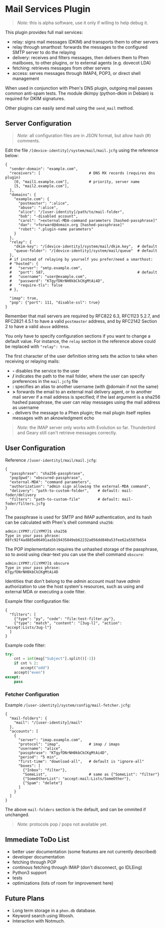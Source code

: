 Mail Services Plugin
====================

> *Note:* this is alpha software, use it only if willing to help debug it.

This plugin provides full mail services:
* relay: signs mail messages (DKIM) and transports them to other servers
* relay through smarthost: forwards the messages to the configured SMTP
  server to do the relaying
* delivery: receives and filters messages, then delivers them to Phen
  mailboxes, to other plugins, or to external agents (e.g. dovecot LDA)
* fetching: retrieves messages from other servers
* access: serves messages through IMAP4, POP3, or direct shell management

When used in conjunction with Phen's DNS plugin, outgoing mail passes
common anti-spam tests. The module dkimpy (python-dkim in Debian) is
required for DKIM signatures.

Other plugins can easily send mail using the `send_mail` method.


Server Configuration
--------------------

> *Note:* all configuration files are in JSON format, but allow
> hash (#) comments.

Edit the file `/[device-identity]/system/mail/mail.jcfg` using the
reference below:
```
{
  "sender-domain": "example.com",
  "receivers": [                      # DNS MX records (requires dns plugin)
    [0, "mail1.example.com"],         # priority, server name
    [5, "mail2.example.com"],
  ],
  "domains": {
    "example.com": {
      "postmaster": ":alice",
      "abuse": ":alice",
      "alice": "/[user-identity]/path/to/mail-folder",
      "bob": "-disabled account",
      "carol": ">external-MDA-command parameters [hashed-passphrase]"
      "dan": ">forward@domain.org [hashed-passphrase]"
      "robot": ".plugin-name parameters"
    }
  },
  "relay": {
    "dkim-key": "/[device-identity]/system/mail/dkim.key",  # default
    "queue-folder": "/[device-identity]/system/mail/queue"  # default
  },
  # if instead of relaying by yourself you prefer/need a smarthost:
  # "hosted": {
  #   "server": "smtp.example.com",
  #   "port": 587,                                          # default
  #   "username": "user@example.com",
  #   "password": "KTgyfDNrNH0kbCkCKgMtAi4D",
  #   "require-tls": false
  # },

  "imap": true,
  "pop": {"port": 111, "disable-ssl": true}
}
```

Remember that mail servers are required by RFC822 6.3, RFC1123 5.2.7,
and RFC2821 4.5.1 to have a valid `postmaster` address, and by RFC2142
Section 2 to have a valid `abuse` address.

You only have to specify configuration sections if you want to change a
default value. For instance, the `relay` section in the reference above
could be replaced with `"relay": true`.

The first character of the user definition string sets the action to
take when receiving or relaying mails:
* **-** disables the service to the user
* **/** indicates the path to the mail folder, where the user can specify
  preferences in the `mail.jcfg` file
* **:** specifies an alias to another username (with @domain if not the same)
* **>** forwards the email to an external mail delivery agent, or to another
  mail server if a mail address is specified; if the last argument is a
  sha256 hashed passphrase, the user can relay messages using the mail address
  as username
* **.** delivers the message to a Phen plugin; the mail plugin itself replies
  messages with an aknowledgment echo

> *Note:* the IMAP server only works with Evolution so far. Thunderbird and
> Geary still can't retrieve messages correctly.


User Configuration
------------------

Reference `/[user-identity]/mail/mail.jcfg`:
```
{
  "passphrase": "sha256-passphrase",
  "pop3pwd": "obscured-passphrase",
  "external-MDA": "command parameters",
  "authorization": "admin sign allowing the external-MDA command",
  "delivery": "path-to-custom-folder",    # default: mail-foder/delivery
  "filters": "path-to-custom-file"        # default: mail-foder/filters.jcfg
}
```

The passphrase is used for SMTP and IMAP authentication, and its hash
can be calculated with Phen's shell command `sha256`:
```
admin:iYPM7:/[iYPM7]$ sha256
Type in your pass phrase:
08fc92f4ad885e06491aa5b19435849eb62232a056dd840a53fee62a5507b654
```

The POP implementation requires the unhashed storage of the passphrase,
so to avoid using clear-text you can use the shell command `obscure`:
```
admin:iYPM7:/[iYPM7]$ obscure
Type in your pass phrase:
KTgyfDNrNH0kbCkCKgMtAi4D
```

Identities that don't belong to the *admin* account must have *admin*
authorization to use the host system's resources, such as using and external
MDA or executing a code filter.

Example filter configuration file:
```
{
  "filters": [
    {"type": "py", "code": "file:test-filter.py"},
    {"type": "match", "content": "[3ug-l]", "action": "accept:Lists/3ug-l"}
  ]
}
```

Example code filter:
```python
try:
    cnt = int(msg["Subject"].split()[-1])
    if cnt % 2:
       accept("odd")
    accept("even")
except:
    pass
```


### Fetcher Configuration

Example `/[user-identity]/system/config/mail-fetcher.jcfg`:
```
{
  "mail-folders": {
    "mail": "/[user-identity]/mail"
  },
  "accounts": [
    {
      "server": "imap.example.com",
      "protocol": "imap",             # imap / imaps
      "username": "alice",
      "passphrase": "KTgyfDNrNH0kbCkCKgMtAi4D",
      "period": "5 min",
      "first-time": "download-all",   # default is "ignore-all"
      "boxes": [
        {"Inbox": "filter"},
        "SomeList",                   # same as {"SomeList": "filter"}
        {"SomeOtherList": "accept:mail:Lists/SomeOther"},
        {"Spam": "delete"}
      ]
    }
  ]
}
```

The above `mail-folders` section is the default, and can be ommited if
unchanged.

> *Note:* protocols pop / pops not available yet.


Immediate ToDo List
-------------------
* better user documentation (some features are not currently described)
* developer documentation
* fetching through POP
* continous fetching through IMAP (don't disconnect, go IDLEing)
* Python3 support
* tests
* optimizations (lots of room for improvement here)


Future Plans
------------
* Long term storage in a `phen.db` database.
* Keyword search using Woosh.
* Interaction with Notmuch.
